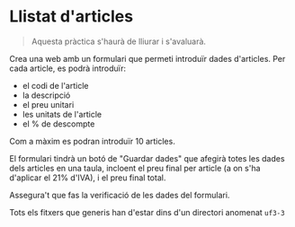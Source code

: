 Llistat d'articles
==================
> Aquesta pràctica s'haurà de lliurar i s'avaluarà.


Crea una web amb un formulari que permeti introduïr dades d'articles. Per cada article, es podrà introduïr:
- el codi de l'article
- la descripció
- el preu unitari
- les unitats de l'article
- el % de descompte

Com a màxim es podran introduïr 10 articles.

El formulari tindrà un botó de "Guardar dades" que afegirà totes les dades dels articles en una taula, incloent el preu final per article (a on s'ha d'aplicar el 21% d'IVA), i el preu final total.

Assegura't que fas la verificació de les dades del formulari.

Tots els fitxers que generis han d'estar dins d'un directori anomenat `uf3-3`
